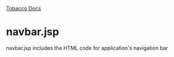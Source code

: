 [Tobacco Docs](TOC.md)

# navbar.jsp

navbar.jsp includes the HTML code for application's navigation bar
